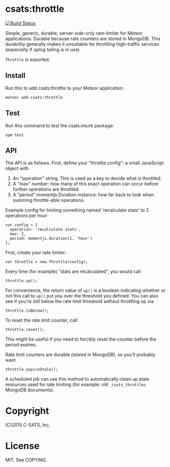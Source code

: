 # csats:throttle

[![Build Status](https://travis-ci.org/csats/meteor-throttle.svg?branch=master)](https://travis-ci.org/csats/meteor-throttle)

Simple, generic, durable, server-side-only rate-limiter for Meteor
applications. Durable because rate counters are stored in MongoDB. This
durability generally makes it unsuitable for throttling high-traffic services
(especially if oplog tailing is in use).

`Throttle` is exported.

## Install

Run this to add csats:throttle to your Meteor application:

    meteor add csats:throttle

## Test

Run this command to test the csats:mturk package:

    npm test

## API

The API is as follows. First, define your "throttle config": a small JavaScript
object with

1. An "operation" string. This is used as a key to decide what is throttled.
2. A "max" number: how many of this exact operation can occur before further
   operations are throttled.
3. A "period" momentjs.Duration instance: how far back to look when summing
   throttle-able operations.

Example config for limiting something named 'recalculate stats' to 2 operations
per hour:

    var config = {
      operation: 'recalculate stats',
      max: 2,
      period: momentjs.duration(1, 'hour')
    };

First, create your rate limiter:

    var throttle = new Throttle(config);

Every time (for example) "stats are recalculated", you would call

    throttle.up();

For convenience, the return value of `up()` is a boolean indicating whether or
not this call to `up()` put you over the threshold you defined. You can also
see if you're still below the rate limit threshold _without_ throttling up via

    throttle.isBelow();

To reset the rate limit counter, call:

    throttle.reset();

This might be useful if you need to forcibly reset the counter before the
period expires.

Rate limit counters are durable (stored in MongoDB), so you'll probably want

    throttle.expireStale();

A scheduled job can use this method to automatically clean up stale resources
used for rate limiting (for example: old `_csats_throttles` MongoDB documents).

# Copyright

(C)2015 C-SATS, Inc.

# License

MIT. See COPYING.
